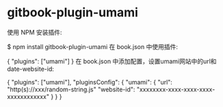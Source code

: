 # gitbook-plugin-umami
使用 NPM 安装插件:

$ npm install gitbook-plugin-umami
在 book.json 中使用插件:

{
    "plugins": ["umami"]
}
在 book.json 中添加配置，设置umami网站中的url和date-website-id:

{
    "plugins": ["umami"],
    "pluginsConfig": {
        "umami": {
            "url": "http(s)://xxx/random-string.js"
            "website-id": "xxxxxxxx-xxxx-xxxx-xxxx-xxxxxxxxxxxx"
        }
    }
}
